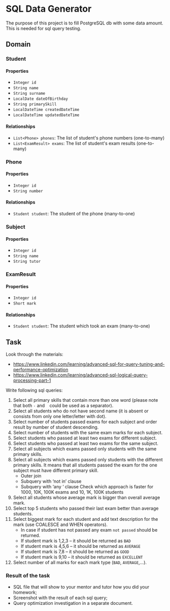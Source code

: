 # SQL Data Generator
The purpose of this project is to fill PostgreSQL db with some data amount. This is needed for sql query testing.

## Domain

### Student
#### Properties
* `Integer id`
* `String name`
* `String surname`
* `LocalDate dateOfBirthday`
* `String primarySkill`
* `LocalDateTime createdDateTime`
* `LocalDateTime updatedDateTime`
#### Relationships
* `List<Phone> phones`: The list of student's phone numbers (one-to-many)
* `List<ExamResult> exams`: The list of student's exam results (one-to-many)

### Phone
#### Properties
* `Integer id`
* `String number`
#### Relationships
* `Student student`: The student of the phone (many-to-one)

### Subject
#### Properties
* `Integer id`
* `String name`
* `String tutor`

### ExamResult
#### Properties
* `Integer id`
* `Short mark`
#### Relationships
* `Student student`: The student which took an exam (many-to-one)

## Task
Look through the materials:
- https://www.linkedin.com/learning/advanced-sql-for-query-tuning-and-performance-optimization
- https://www.linkedin.com/learning/advanced-sql-logical-query-processing-part-1

Write following sql queries:
1. Select all primary skills that contain more than one word (please note that both `-` and ` ` could be used as a separator).
2. Select all students who do not have second name (it is absent or consists from only one letter/letter with dot).
3. Select number of students passed exams for each subject and order result by number of student descending.
4. Select number of students with the same exam marks for each subject.
5. Select students who passed at least two exams for different subject.
6. Select students who passed at least two exams for the same subject.
7. Select all subjects which exams passed only students with the same primary skills.
8. Select all subjects which exams passed only students with the different primary skills. It means that all students passed the exam for the one subject must have different primary skill.
   - Outer join
   - Subquery with ‘not in’ clause
   - Subquery with ‘any ‘ clause Check which approach is faster for 1000, 10K, 100K exams and 10, 1K, 100K students
9. Select all students whose average mark is bigger than overall average mark.
10. Select top 5 students who passed their last exam better than average students.
11. Select biggest mark for each student and add text description for the mark (use COALESCE and WHEN operators).
    - In case if student has not passed any exam `not passed` should be returned.
    - If student mark is 1,2,3 – it should be returned as `BAD`
    - If student mark is 4,5,6 – it should be returned as `AVERAGE`
    - If student mark is 7,8 – it should be returned as `GOOD`
    - If student mark is 9,10 – it should be returned as `EXCELLENT`
12. Select number of all marks for each mark type (`BAD`, `AVERAGE`,…).

### Result of the task
- SQL file that will show to your mentor and tutor how you did your homework;
- Screenshot with the result of each sql query;
- Query optimization investigation in a separate document.